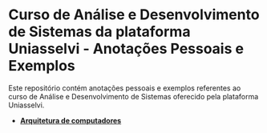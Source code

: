 # Curso de Análise e Desenvolvimento de Sistemas da plataforma Uniasselvi - Anotações Pessoais e Exemplos

Este repositório contém anotações pessoais e exemplos referentes ao curso de 
Análise e Desenvolvimento de Sistemas oferecido pela plataforma Uniasselvi.

- [**Arquitetura de computadores**](https://github.com/RenatoLinard/Ampli_engenharia_software/tree/main/Sistemas%20Operacionais)
